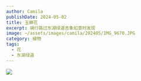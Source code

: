 ```yaml
---
author: Camila
publishDate: 2024-05-02
title: 玉蝉花
excerpt: 骑行路过东湖绿道吉象如意时发现
image: ~/assets/images/camila/202405/IMG_9670.JPG
category: 植物
tags:
  - 花
  - 东湖绿道
---
```


![](~/assets/images/camila/202405/IMG_9670.JPG)
